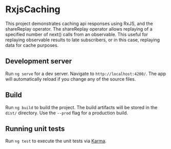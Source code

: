 # RxjsCaching

This project demonstrates caching api responses using RxJS, and the shareReplay operator.
The shareReplay operator allows replaying of a specified number of next() calls from an observable. This useful for replaying observable results to late subscribers, or in this case, replaying data for cache purposes.

## Development server

Run `ng serve` for a dev server. Navigate to `http://localhost:4200/`. The app will automatically reload if you change any of the source files.

## Build

Run `ng build` to build the project. The build artifacts will be stored in the `dist/` directory. Use the `--prod` flag for a production build.

## Running unit tests

Run `ng test` to execute the unit tests via [Karma](https://karma-runner.github.io).
